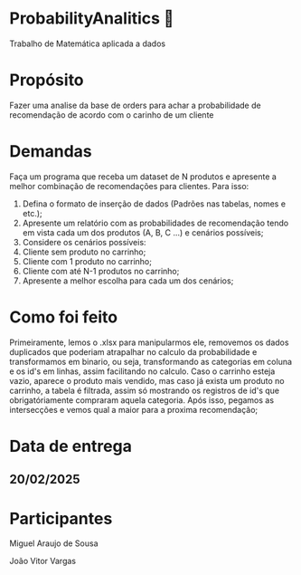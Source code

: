 # ProbabilityAnalitics 🔎
Trabalho de Matemática aplicada a dados

<h1>
  Propósito
</h1>
<p>
  Fazer uma analise da base de orders para achar a probabilidade de recomendação de acordo com o carinho de um cliente
</p>
<h1>
  Demandas
</h1>
<p>
Faça um programa que receba um dataset de N produtos e apresente a melhor combinação de recomendações para clientes. Para isso:
  
1. Defina o formato de inserção de dados (Padrões nas tabelas, nomes e etc.);
2. Apresente um relatório com as probabilidades de recomendação tendo em vista cada um dos produtos
(A, B, C ...) e cenários possíveis;
3. Considere os cenários possíveis:
1. Cliente sem produto no carrinho;
2. Cliente com 1 produto no carrinho;
3. Cliente com até N-1 produtos no carrinho;
4. Apresente a melhor escolha para cada um dos cenários;
</p>
<h1>
  Como foi feito
</h1>
<p>
  Primeiramente, lemos o .xlsx para manipularmos ele, removemos os dados duplicados que poderiam atrapalhar no calculo da probabilidade e transformamos em binario, ou seja, transformando as categorias em coluna e os id's em linhas, assim facilitando no calculo.
  Caso o carrinho esteja vazio, aparece o produto mais vendido, mas caso já exista um produto no carrinho, a tabela é filtrada, assim só mostrando os registros de id's que obrigatóriamente compraram aquela categoria. Após isso, pegamos as intersecções e vemos qual a maior para a proxima recomendação;
</p>
<h1>
  Data de entrega
</h1>

## 20/02/2025

<h1>
  Participantes
</h1>
<p>
  Miguel Araujo de Sousa
  
  João Vitor Vargas
</p>
